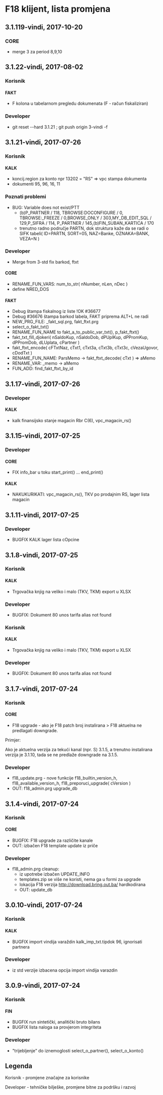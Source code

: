 # F18 klijent, lista promjena

## 3.1.119-vindi, 2017-10-20
### CORE
- merge 3 za period 8,9,10
 
## 3.1.22-vindi, 2017-08-02
### Korisnik
#### FAKT
- F kolona u tabelarnom pregledu dokumenata (F - račun fiskaliziran)
### Developer
- git reset --hard 3.1.21 ; git push origin 3-vindi -f

## 3.1.21-vindi, 2017-07-26

### Korisnik
#### KALK

- koncij.region za konto npr 13202 = "RS" => vpc stampa dokumenta
- dokumenti 95, 96, 16, 11

### Poznati problemi
- BUG: Variable does not exist/PTT
   - (b)P_PARTNER / 118, TBROWSE:DOCONFIGURE / 0, TBROWSE:_FREEZE / 0,BROWSE_ONLY / 303,MY_DB_EDIT_SQL / 129,P_SIFRA / 114, P_PARTNER / 145,(b)FIN_SUBAN_KARTICA / 170
   - trenutno radno područje PARTN, dok struktura kaže da se radi o SIFK tabeli( ID=PARTN, SORT=05, NAZ=Banke, OZNAKA=BANK, VEZA=N )

### Developer
- Merge from 3-std fix barkod, ftxt
#### CORE
- RENAME_FUN_VARS: num_to_str( nNumber, nLen, nDec )
- define NRED_DOS

#### FAKT
- Debug štampa fiskalnog iz liste !OK #36677
- Debug #36676 štampa barkod labela, FAKT priprema ALT+L ne radi
- NEW_PRG_FILE: _fakt_sql.prg, fakt_ftxt.prg
- select_o_fakt_txt()
- RENAME_FUN_NAME to fakt_a_to_public_var_txt(), p_fakt_ftxt()
- fakt_txt_fill_djokeri( nSaldoKup, nSaldoDob, dPUplKup, dPPromKup, dPPromDob, dLUplata, cPartner )
- fakt_ftxt_encode( cFTxtNaz, cTxt1, cTxt3a, cTxt3b, cTxt3c, cVezaUgovor, cDodTxt )
- RENAME_FUN_NAME: ParsMemo -> fakt_ftxt_decode( cTxt ) => aMemo
- RENAME_VAR: _memo -> aMemo
- FUN_ADD: find_fakt_ftxt_by_id


## 3.1.17-vindi, 2017-07-26

### Developer

#### KALK
- kalk finansijsko stanje magacin Rbr C(6), vpc_magacin_rs()

## 3.1.15-vindi, 2017-07-25

### Developer

#### CORE
- FIX info_bar u toku start_print() ... end_print()

#### KALK
- NAKUKURIKATI: vpc_magacin_rs(), TKV po prodajnim RS, lager lista magacin

## 3.1.11-vindi, 2017-07-25

### Developer
- BUGFIX KALK lager lista cOpcine

## 3.1.8-vindi, 2017-07-25

### Korisnik

#### KALK
- Trgovačka knjig na veliko i malo (TKV, TKM)  export u XLSX

### Developer
- BUGFIX: Dokument 80 unos tarifa alias not found

### Korisnik

#### KALK
- Trgovačka knjig na veliko i malo (TKV, TKM)  export u XLSX

### Developer
- BUGFIX: Dokument 80 unos tarifa alias not found

## 3.1.7-vindi, 2017-07-24

### Korisnik

#### CORE
- F18 upgrade - ako je F18 patch broj instalirana > F18 aktuelna ne predlagati downgrade.

Primjer:

Ako je aktuelna verzija za tekući kanal (npr. S) 3.1.5, a trenutno instalirana verzija je 3.1.10, tada se ne predlaže downgrade na 3.1.5.

### Developer
- f18_update.prg - nove funkcije f18_builtin_version_h, f18_available_version_h,  f18_preporuci_upgrade( cVersion )
- OUT: f18_admin.prg upgrade_db

## 3.1.4-vindi, 2017-07-24

### Korisnik

#### CORE
- BUGFIX: F18 upgrade za različite kanale
- OUT: izbačen F18 template update iz priče

### Developer
- f18_admin.prg cleanup:
  - iz upotrebe izbačen UPDATE_INFO
  - templates.zip se više ne koristi, nema ga u formi za upgrade
  - lokacija F18 verzija http://download.bring.out.ba/ hardkodirana
  - OUT: update_db

## 3.0.10-vindi, 2017-07-24

### Korisnik
#### KALK
- BUGFIX import vindija varaždin kalk_imp_txt.tipdok 96, ignorisati partnera

### Developer
- iz std verzije izbacena opcija import vindija varazdin

## 3.0.9-vindi, 2017-07-24

### Korisnik

#### FIN
- BUGFIX run sintetički, analitički bruto bilans
- BUGFIX lista naloga sa provjerom integriteta

### Developer

- "trijebljenje" do iznemoglosti select_o_partner(), select_o_konto()


## Legenda

Korisnik - promjene značajne za korisnike

Developer - tehničke bilješke, promjene bitne za podršku i razvoj
